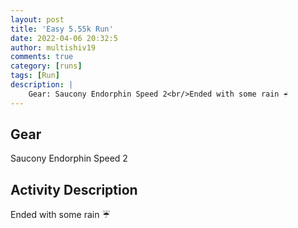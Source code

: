 ```yaml
---
layout: post
title: 'Easy 5.55k Run'
date: 2022-04-06 20:32:5
author: multishiv19
comments: true
category: [runs]
tags: [Run]
description: |
    Gear: Saucony Endorphin Speed 2<br/>Ended with some rain ☔ 
---
```


## Gear
Saucony Endorphin Speed 2

## Activity Description
Ended with some rain ☔ 


<div width='100%' class='strava-embed-placeholder' data-embed-type='activity' data-embed-id='6938970661'></div>
<script src='https://strava-embeds.com/embed.js'></script>
